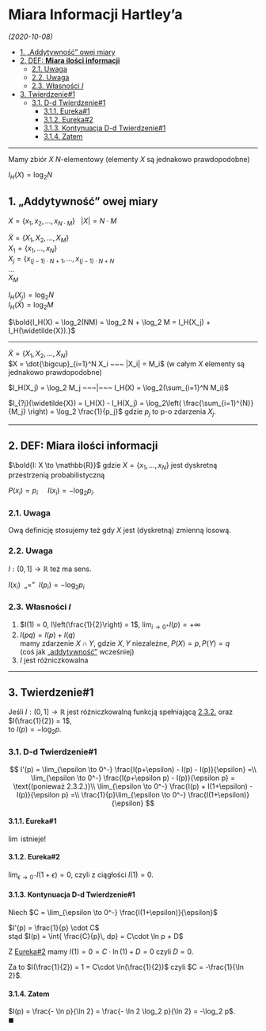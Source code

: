 # Miara Informacji Hartley’a
*(2020-10-08)*

- [1. „Addytywność” owej miary](#1-addytywność-owej-miary)
- [2. DEF: **Miara ilości informacji**](#2-def-miara-ilości-informacji)
    - [2.1. Uwaga](#21-uwaga)
    - [2.2. Uwaga](#22-uwaga)
    - [2.3. Własności $I$](#23-własności-i)
- [3. Twierdzenie#1](#3-twierdzenie1)
    - [3.1. D-d Twierdzenie#1](#31-d-d-twierdzenie1)
        - [3.1.1. Eureka#1](#311-eureka1)
        - [3.1.2. Eureka#2](#312-eureka2)
        - [3.1.3. Kontynuacja D-d Twierdzenie#1](#313-kontynuacja-d-d-twierdzenie1)
        - [3.1.4. Zatem](#314-zatem)

---

Mamy zbiór $X$ $N$-elementowy (elementy $X$ są jednakowo prawdopodobne)

$I_H(X) = \log_2N$

## 1. „Addytywność” owej miary

$X = \{x_1, x_2, \dots, x_{N\cdot M}\} ~~~ |X| = N\cdot M$

$\widetilde{X} = \{X_1, X_2, \dots, X_M\}$\
$X_1 = \{x_1, \dots, x_N\}$\
$X_j = \{x_{(j-1)\cdot N +1}, \dots, x_{(j-1)\cdot N + N}$\
$\dotsc$\
$X_M$

$I_H(X_j) = \log_2 N$\
$I_H(\widetilde{X}) = \log_2 M$

$\bold{I_H(X) = \log_2(NM) = \log_2 N + \log_2 M = I_H(X_j) + I_H(\widetilde{X}).}$

---

$\widetilde{X} = \{X_1, X_2, \dots, X_N\}$\
$X = \dot{\bigcup}_{i=1}^N X_i ~~~ |X_i| = M_i$ (w całym $X$ elementy są jednakowo prawdopodobne)

$I_H(X_j) = \log_2 M_j ~~~|~~~ I_H(X) = \log_2(\sum_{i=1}^N M_i)$

$I_{?j}(\widetilde{X}) = I_H(X) - I_H(X_j) = \log_2\left( \frac{\sum_{i=1}^{N}}{M_j} \right) = \log_2 \frac{1}{p_j}$ gdzie $p_j$ to p-o zdarzenia $X_j$.

---

## 2. DEF: **Miara ilości informacji**
$\bold{I: X \to \mathbb{R}}$ gdzie $X = \{x_1, \dots, x_N\}$ jest dyskretną przestrzenią probabilistyczną

$P(x_i) = p_i ~~~~~ I(x_i) = -\log_2 p_i$.

### 2.1. Uwaga
Ową definicję stosujemy też gdy $X$ jest (dyskretną) zmienną losową.

### 2.2. Uwaga
$I: (0, 1] \to \mathbb{R}$ też ma sens.

$I(x_i) ~~„=”~~ I(p_i) = -\log_2 p_i$

### 2.3. Własności $I$

1. $I(1) = 0, I\left(\frac{1}{2}\right) = 1$, $\lim_{i\to 0^+} I(p) = +\infty$
2. $I(pq) = I(p) + I(q)$\
    mamy zdarzenie $X\cap Y$, gdzie $X,Y$ niezależne, $P(X) = p, P(Y) = q$\
    (coś jak [„addytywność”](#1-addytywność-owej-miary) wcześniej)
3. $I$ jest różniczkowalna

---

## 3. Twierdzenie#1

Jeśli $I: (0,1] \to \mathbb{R}$ jest różniczkowalną funkcją spełniającą [2.3.2.](#23-własności-i) oraz $I(\frac{1}{2}) = 1$,\
to $I(p) = -\log_2p$.

### 3.1. D-d Twierdzenie#1

$$
I'(p) = \lim_{\epsilon \to 0^-} \frac{I(p+\epsilon) - I(p) - I(p)}{\epsilon} =\\
\lim_{\epsilon \to 0^-} \frac{I(p+\epsilon p) - I(p)}{\epsilon p} = \text{(ponieważ 2.3.2.)}\\
\lim_{\epsilon \to 0^-} \frac{I(p) + I(1+\epsilon) - I(p)}{\epsilon p} =\\
\frac{1}{p}\lim_{\epsilon \to 0^-} \frac{I(1+\epsilon)}{\epsilon}
$$

#### 3.1.1. Eureka#1
$\lim$ istnieje!
#### 3.1.2. Eureka#2
$\lim_{\epsilon \to 0^-} I(1+\epsilon) = 0$, czyli z ciągłości $I(1) = 0$.

#### 3.1.3. Kontynuacja D-d Twierdzenie#1

Niech $C = \lim_{\epsilon \to 0^-} \frac{I(1+\epsilon)}{\epsilon}$

$I'(p) = \frac{1}{p} \cdot C$\
stąd $I(p) = \int{ \frac{C}{p}\, dp} = C\cdot \ln p + D$

Z [Eureka#2](#312-eureka2) mamy $I(1) = 0 = C\cdot \ln(1) + D = 0$ czyli $D = 0$.

Za to $I(\frac{1}{2}) = 1 = C\cdot \ln(\frac{1}{2})$ czyli $C = -\frac{1}{\ln 2}$.

#### 3.1.4. Zatem

$I(p) = \frac{- \ln p}{\ln 2} = \frac{- \ln 2 \log_2 p}{\ln 2} = -\log_2 p$.\
$\blacksquare$
